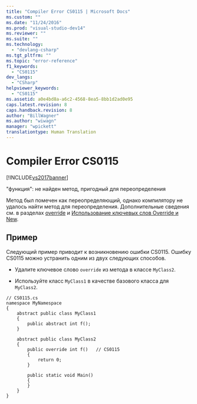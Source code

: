```yaml
---
title: "Compiler Error CS0115 | Microsoft Docs"
ms.custom: ""
ms.date: "11/24/2016"
ms.prod: "visual-studio-dev14"
ms.reviewer: ""
ms.suite: ""
ms.technology: 
  - "devlang-csharp"
ms.tgt_pltfrm: ""
ms.topic: "error-reference"
f1_keywords: 
  - "CS0115"
dev_langs: 
  - "CSharp"
helpviewer_keywords: 
  - "CS0115"
ms.assetid: a0e4bd8a-a6c2-4568-8ea5-8bb1d2ad0e95
caps.latest.revision: 8
caps.handback.revision: 8
author: "BillWagner"
ms.author: "wiwagn"
manager: "wpickett"
translationtype: Human Translation
---
```

# Compiler Error CS0115
[!INCLUDE[vs2017banner](../../../csharp/includes/vs2017banner.md)]

"функция": не найден метод, пригодный для переопределения  
  
 Метод был помечен как переопределяющий, однако компилятору не удалось найти метод для переопределения.  Дополнительные сведения см. в разделах [override](../../../csharp/language-reference/keywords/override.md) и [Использование ключевых слов Override и New](../../../csharp/programming-guide/classes-and-structs/knowing-when-to-use-override-and-new-keywords.md).  
  
## Пример  
 Следующий пример приводит к возникновению ошибки CS0115.  Ошибку CS0115 можно устранить одним из двух следующих способов.  
  
-   Удалите ключевое слово `override` из метода в классе `MyClass2`.  
  
-   Используйте класс `MyClass1` в качестве базового класса для `MyClass2`.  
  
```  
// CS0115.cs  
namespace MyNamespace  
{  
    abstract public class MyClass1  
    {  
        public abstract int f();  
    }  
  
    abstract public class MyClass2  
    {  
        public override int f()   // CS0115  
        {  
            return 0;  
        }  
  
        public static void Main()  
        {  
        }  
    }  
}  
```
